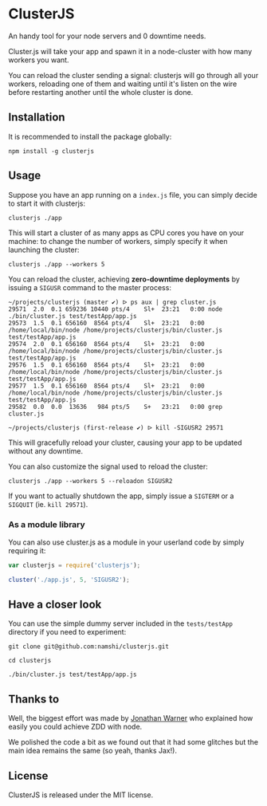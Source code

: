 # ClusterJS

An handy tool for your node servers and 0 downtime needs.

Cluster.js will take your app and spawn it in a node-cluster with how many workers you want.

You can reload the cluster sending a signal: clusterjs will go through all your workers,
reloading one of them and waiting until it's listen on the wire before restarting another
until the whole cluster is done.


## Installation

It is recommended to install the package globally:

```
npm install -g clusterjs
```

## Usage

Suppose you have an app running on a `index.js` file, you
can simply decide to start it with clusterjs:

```
clusterjs ./app
```

This will start a cluster of as many apps as CPU cores you
have on your machine: to change the number of workers, simply
specify it when launching the cluster:

```
clusterjs ./app --workers 5
```

You can reload the cluster, achieving **zero-downtime deployments** by
issuing a `SIGUSR` command to the master process:

```
~/projects/clusterjs (master ✔) ᐅ ps aux | grep cluster.js
29571  2.0  0.1 659236 10440 pts/4    Sl+  23:21   0:00 node ./bin/cluster.js test/testApp/app.js
29573  1.5  0.1 656160  8564 pts/4    Sl+  23:21   0:00 /home/local/bin/node /home/projects/clusterjs/bin/cluster.js test/testApp/app.js
29574  2.0  0.1 656160  8564 pts/4    Sl+  23:21   0:00 /home/local/bin/node /home/projects/clusterjs/bin/cluster.js test/testApp/app.js
29576  1.5  0.1 656160  8564 pts/4    Sl+  23:21   0:00 /home/local/bin/node /home/projects/clusterjs/bin/cluster.js test/testApp/app.js
29577  1.5  0.1 656160  8564 pts/4    Sl+  23:21   0:00 /home/local/bin/node /home/projects/clusterjs/bin/cluster.js test/testApp/app.js
29582  0.0  0.0  13636   984 pts/5    S+   23:21   0:00 grep cluster.js

~/projects/clusterjs (first-release ✔) ᐅ kill -SIGUSR2 29571
```

This will gracefully reload your cluster, causing your app to be updated
without any downtime.

You can also customize the signal used to reload the cluster:

```
clusterjs ./app --workers 5 --reloadon SIGUSR2
```

If you want to actually shutdown the app, simply issue a `SIGTERM` or
a `SIGQUIT` (ie. `kill 29571`).

### As a module library

You can also use cluster.js as a module in your userland
code by simply requiring it:

``` javascript
var clusterjs = require('clusterjs');

cluster('./app.js', 5, 'SIGUSR2');
```

## Have a closer look

You can use the simple dummy server included in the
`tests/testApp` directory if you need to experiment:

```
git clone git@github.com:namshi/clusterjs.git

cd clusterjs

./bin/cluster.js test/testApp/app.js
```

## Thanks to

Well, the biggest effort was made by
[Jonathan Warner](http://jaxbot.me/articles/zero_downtime_nodejs_reloads_with_clusters_7_5_2013)
who explained how easily you could achieve ZDD
with node.

We polished the code a bit as we found out
that it had some glitches but the main idea remains
the same (so yeah, thanks Jax!).

## License

ClusterJS is released under the MIT license.

